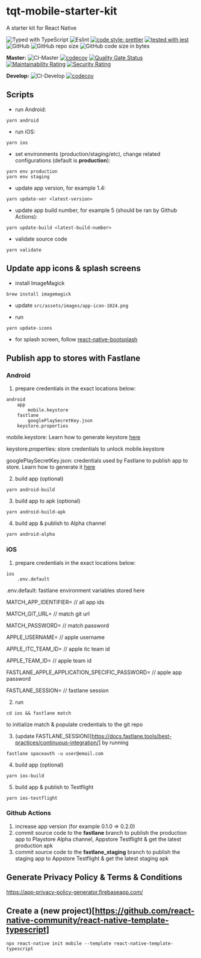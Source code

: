 # tqt-mobile-starter-kit

A starter kit for React Native

![Typed with TypeScript](https://flat.badgen.net/badge/icon/Typed?icon=typescript&label&labelColor=blue&color=555555)
![Eslint](https://badgen.net/badge/eslint/airbnb/ff5a5f?icon=airbnb)
[![code style: prettier](https://img.shields.io/badge/code_style-prettier-ff69b4.svg?style=flat-square)](https://github.com/prettier/prettier)
[![tested with jest](https://img.shields.io/badge/tested_with-jest-99424f.svg)](https://github.com/facebook/jest)
![GitHub](https://img.shields.io/github/license/thinhtran3588/tqt-mobile-starter-kit)
![GitHub repo size](https://img.shields.io/github/repo-size/thinhtran3588/tqt-mobile-starter-kit)
![GitHub code size in bytes](https://img.shields.io/github/languages/code-size/thinhtran3588/tqt-mobile-starter-kit)

**Master:**
![CI-Master](https://github.com/thinhtran3588/tqt-mobile-starter-kit/workflows/CI-Master/badge.svg)
[![codecov](https://codecov.io/gh/thinhtran3588/tqt-mobile-starter-kit/branch/master/graph/badge.svg)](https://codecov.io/gh/thinhtran3588/tqt-mobile-starter-kit)
[![Quality Gate Status](https://sonarcloud.io/api/project_badges/measure?project=thinhtran3588_tqt-mobile-starter-kit&metric=alert_status)](https://sonarcloud.io/dashboard?id=thinhtran3588_tqt-mobile-starter-kit)
[![Maintainability Rating](https://sonarcloud.io/api/project_badges/measure?project=thinhtran3588_tqt-mobile-starter-kit&metric=sqale_rating)](https://sonarcloud.io/dashboard?id=thinhtran3588_tqt-mobile-starter-kit)
[![Security Rating](https://sonarcloud.io/api/project_badges/measure?project=thinhtran3588_tqt-mobile-starter-kit&metric=security_rating)](https://sonarcloud.io/dashboard?id=thinhtran3588_tqt-mobile-starter-kit)

**Develop:**
![CI-Develop](https://github.com/thinhtran3588/tqt-mobile-starter-kit/workflows/CI-Develop/badge.svg?branch=develop)
[![codecov](https://codecov.io/gh/thinhtran3588/tqt-mobile-starter-kit/branch/develop/graph/badge.svg)](https://codecov.io/gh/thinhtran3588/tqt-mobile-starter-kit/branch/develop)

## Scripts

- run Android:

```
yarn android
```

- run iOS:

```
yarn ios
```

- set environments (production/staging/etc), change related configurations (default is **production**):

```
yarn env production
yarn env staging
```

- update app version, for example 1.4:

```
yarn update-ver <latest-version>
```

- update app build number, for example 5 (should be ran by Github Actions):

```
yarn update-build <latest-build-number>
```

- validate source code

```
yarn validate
```

## Update app icons & splash screens

- install ImageMagick

```
brew install imagemagick
```

- update `src/assets/images/app-icon-1024.png`

- run

```
yarn update-icons
```

- for splash screen, follow [react-native-bootsplash](https://github.com/zoontek/react-native-bootsplash)

## Publish app to stores with Fastlane

### **Android**

1. prepare credentials in the exact locations below:

```
android
    app
        mobile.keystore
    fastlane
        googlePlaySecretKey.json
    keystore.properties

```

mobile.keystore: Learn how to generate keystore [here](https://reactnative.dev/docs/signed-apk-android)

keystore.properties: store credentials to unlock mobile.keystore

googlePlaySecretKey.json: credentials used by Fastlane to publish app to store. Learn how to generate it [here](https://docs.fastlane.tools/getting-started/android/setup/)

2. build app (optional)

```
yarn android-build
```

3. build app to apk (optional)

```
yarn android-build-apk
```

4. build app & publish to Alpha channel

```
yarn android-alpha
```

### **iOS**

1. prepare credentials in the exact locations below:

```
ios
    .env.default

```

.env.default: fastlane environment variables stored here

MATCH_APP_IDENTIFIER= // all app ids

MATCH_GIT_URL= // match git url

MATCH_PASSWORD= // match password

APPLE_USERNAME= // apple username

APPLE_ITC_TEAM_ID= // apple itc team id

APPLE_TEAM_ID= // apple team id

FASTLANE_APPLE_APPLICATION_SPECIFIC_PASSWORD= // apple app password

FASTLANE_SESSION= // fastlane session

2. run

```
cd ios && fastlane match
```

to initialize match & populate credentials to the git repo

3. (update FASTLANE_SESSION)[https://docs.fastlane.tools/best-practices/continuous-integration/] by running

```
fastlane spaceauth -u user@email.com
```

4. build app (optional)

```
yarn ios-build
```

5. build app & publish to Testflight

```
yarn ios-testflight
```

### **Github Actions**

1. increase app version (for example 0.1.0 => 0.2.0)
2. commit source code to the **fastlane** branch to publish the production app to Playstore Alpha channel, Appstore Testflight & get the latest production apk
3. commit source code to the **fastlane_staging** branch to publish the staging app to Appstore Testflight & get the latest staging apk

## Generate Privacy Policy & Terms & Conditions

https://app-privacy-policy-generator.firebaseapp.com/

## Create a (new project)[https://github.com/react-native-community/react-native-template-typescript]

```
npx react-native init mobile --template react-native-template-typescript
```
